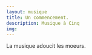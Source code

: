 ```yaml
---
layout: musique
title: Un commencement.
description: Musique à Cinq
img:
---
```


La musique adoucit les moeurs.
